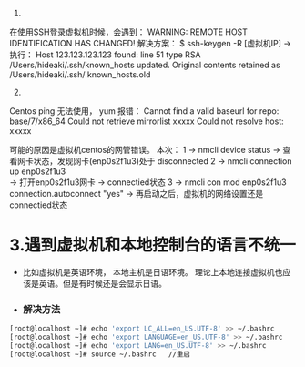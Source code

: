 1.
在使用SSH登录虚拟机时候，会遇到：
    WARNING: REMOTE HOST IDENTIFICATION HAS CHANGED!
解决方案：
    $ ssh-keygen -R [虚拟机IP]
->执行：
    Host 123.123.123.123 found: line 51 type RSA
    /Users/hideaki/.ssh/known_hosts updated.
    Original contents retained as /Users/hideaki/.ssh/  known_hosts.old


2.
Centos ping 无法使用，
yum 报错：
    Cannot find a valid baseurl for repo: base/7/x86_64
    Could not retrieve mirrorlist xxxxx
    Could not resolve host: xxxxx

可能的原因是虚拟机centos的网管错误。
本次：
    1 -> nmcli device status 
        -> 查看网卡状态，发现网卡(enp0s2f1u3)处于   disconnected
    2 -> nmcli connection up enp0s2f1u3  
        -> 打开enp0s2f1u3网卡 -> connectied状态
    3 -> nmcli con mod enp0s2f1u3 connection.autoconnect "yes"
        -> 再启动之后，虚拟机的网络设置还是connectied状态

# 3.遇到虚拟机和本地控制台的语言不统一
-    比如虚拟机是英语环境， 本地主机是日语环境。
    理论上本地连接虚拟机也应该是英语。但是有时候还是会显示日语。

- ### 解决方法
```bash
[root@localhost ~]# echo 'export LC_ALL=en_US.UTF-8' >> ~/.bashrc
[root@localhost ~]# echo 'export LANGUAGE=en_US.UTF-8' >> ~/.bashrc
[root@localhost ~]# echo 'export LANG=en_US.UTF-8' >> ~/.bashrc     
[root@localhost ~]# source ~/.bashrc   //重启
```

